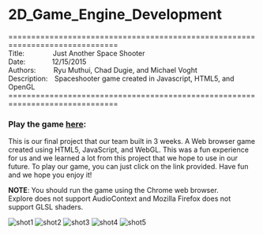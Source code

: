 # 2D_Game_Engine_Development

==============================================================================<br>
Title:&emsp;&emsp;&emsp;&nbsp;&nbsp;&nbsp;
Just Another Space Shooter<br>
Date:&emsp;&emsp;&emsp;&nbsp;&nbsp;
12/15/2015<br>
Authors:&emsp;&emsp;&nbsp;&nbsp;Ryu Muthui, Chad Dugie, and Michael Voght<br>
Description:&emsp;Spaceshooter game created in Javascript, HTML5, and OpenGL
==============================================================================<br>

### Play the game <strong><a href="http://students.washington.edu/ryum/TyposFinalGame/public_html/index.html">here</a></strong>:

This is our final project that our team built in 3 weeks. A Web browser game created using HTML5, JavaScript, and WebGL.
This was a fun experience for us and we learned a lot from this project that we hope to use in our future.
To play our game, you can just click on the link provided. Have fun and we hope you enjoy it!

<strong>NOTE</strong>: You should run the game using the Chrome web browser.<br>
Explore does not support AudioContext and Mozilla Firefox does not support GLSL shaders.

![shot1](https://cloud.githubusercontent.com/assets/10789046/24624412/a5df0e10-1860-11e7-9807-322af7f25708.png)
![shot2](https://cloud.githubusercontent.com/assets/10789046/24624413/a5e2cf50-1860-11e7-8272-ed45f66b09f7.png)
![shot3](https://cloud.githubusercontent.com/assets/10789046/24624414/a5e79800-1860-11e7-9d28-6cb85a2a389e.png)
![shot4](https://cloud.githubusercontent.com/assets/10789046/24624415/a5e7ddd8-1860-11e7-9b82-8e4d8029e3f0.png)
![shot5](https://cloud.githubusercontent.com/assets/10789046/24624416/a5ecc14a-1860-11e7-8949-48298bc86e59.png)
